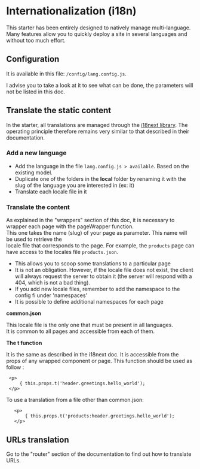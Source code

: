 # Internationalization (i18n)

This starter has been entirely designed to natively manage multi-language. Many features allow you to quickly deploy a site in several languages and without too much effort.

## Configuration

It is available in this file:  `/config/lang.config.js`.

I advise you to take a look at it to see what can be done, the parameters will not be listed in this doc.


## Translate the static content
  
In the starter, all translations are managed through the [i18next  library](https://www.i18next.com/). The operating principle therefore remains very similar to that described in their documentation.  
  
  
### Add a new language
  
- Add the language in the file `lang.config.js > available`. Based on the existing model.  
- Duplicate one of the folders in the **local** folder by renaming it with the slug of the language you are interested in  (ex: it)
- Translate each locale file in it  
  
### Translate the content
  
As explained in the "wrappers" section of this doc, it is necessary to wrapper each page with the pageWrapper function.  
This one takes the name (slug) of your page as parameter. This name will be used to retrieve the   
locale file that corresponds to the page. For example, the `products` page can have access to the locales file  `products.json`.  
  
- This allows you to scoop some translations to a particular page  
- It is not an obligation. However, if the locale file does not exist, the client will always request the server to obtain it (the server will respond with a 404, which is not a bad thing).   
- If you add new locale files, remember to add the namespace to the config fi under 'namespaces'
- It is possible to define additional namespaces for each page
  
**common.json**  
  
This locale file is the only one that must be present in all languages.  
It is common to all pages and accessible from each of them.
  
**The t function**  
  
It is the same as described in the i18next doc. It is accessible from the props of any wrapped component or page.
This function should be used as follow :
  
     <p>  
	     { this.props.t('header.greetings.hello_world');  
     </p>


To use a translation from a file other than common.json:

       <p>  
    	   { this.props.t('products:header.greetings.hello_world');  
       </p>

## URLs translation

Go to the "router" section of the documentation to find out how to translate URLs.

